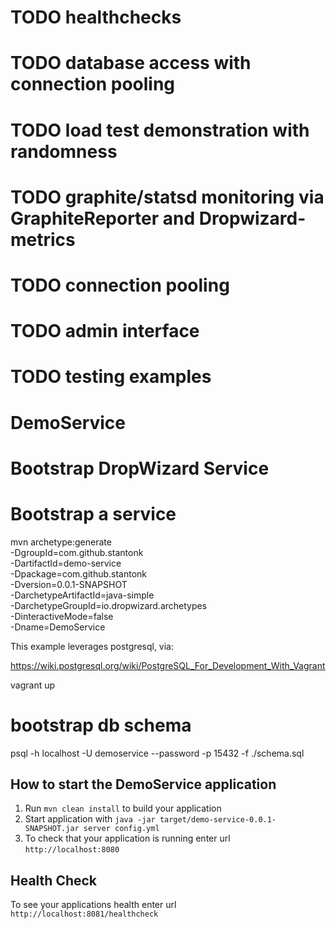 # TODO healthchecks
# TODO database access with connection pooling
# TODO load test demonstration with randomness
# TODO graphite/statsd monitoring via GraphiteReporter and Dropwizard-metrics
# TODO connection pooling
# TODO admin interface
# TODO testing examples




# DemoService

# Bootstrap DropWizard Service
# Bootstrap a service

mvn archetype:generate \
  -DgroupId=com.github.stantonk \
  -DartifactId=demo-service \
  -Dpackage=com.github.stantonk \
  -Dversion=0.0.1-SNAPSHOT \
  -DarchetypeArtifactId=java-simple \
  -DarchetypeGroupId=io.dropwizard.archetypes \
  -DinteractiveMode=false \
  -Dname=DemoService

This example leverages postgresql, via:

https://wiki.postgresql.org/wiki/PostgreSQL_For_Development_With_Vagrant

vagrant up

# bootstrap db schema
psql -h localhost -U demoservice --password -p 15432 -f ./schema.sql

How to start the DemoService application
---

1. Run `mvn clean install` to build your application
1. Start application with `java -jar target/demo-service-0.0.1-SNAPSHOT.jar server config.yml`
1. To check that your application is running enter url `http://localhost:8080`

Health Check
---

To see your applications health enter url `http://localhost:8081/healthcheck`
